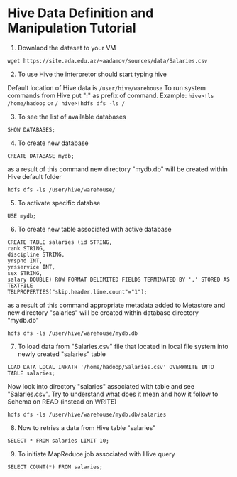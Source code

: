 # Hive Data Definition and Manipulation Tutorial
1. Downlaod the dataset to your VM
```
wget https://site.ada.edu.az/~aadamov/sources/data/Salaries.csv
```
2. To use Hive the interpretor should start typing hive
 
Default location of Hive data is `/user/hive/warehouse`
To run system commands from Hive put "!" as prefix of command. Example: `hive>!ls /home/hadoop` or `/ hive>!hdfs dfs -ls /`

3. To see the list of available databases
```
SHOW DATABASES;
```
4. To create new database
```
CREATE DATABASE mydb;
```
as a result of this command new directory "mydb.db" will be created within Hive default folder
```
hdfs dfs -ls /user/hive/warehouse/
```
5. To activate specific databse
```
USE mydb;
```
6. To create new table associated with active database
```
CREATE TABLE salaries (id STRING,
rank STRING,
discipline STRING,
yrsphd INT, 
yrsservice INT,
sex STRING,
salary DOUBLE) ROW FORMAT DELIMITED FIELDS TERMINATED BY ',' STORED AS TEXTFILE 
TBLPROPERTIES("skip.header.line.count"="1");
```
as a result of this command appropriate metadata added to Metastore and new directory "salaries" will be created within database directory "mydb.db"
```
hdfs dfs -ls /user/hive/warehouse/mydb.db
```
7. To load data from "Salaries.csv" file that located in local file system into newly created "salaries" table
```
LOAD DATA LOCAL INPATH '/home/hadoop/Salaries.csv' OVERWRITE INTO TABLE salaries;
```
Now look into directory "salaries" associated with table and see "Salaries.csv". Try to understand what does it mean and how it follow to Schema on READ (instead on WRITE)
```
hdfs dfs -ls /user/hive/warehouse/mydb.db/salaries
```
8. Now to retries a data from Hive table "salaries"
```
SELECT * FROM salaries LIMIT 10;
```
9. To initiate MapReduce job associated with Hive query 
```
SELECT COUNT(*) FROM salaries;
```
